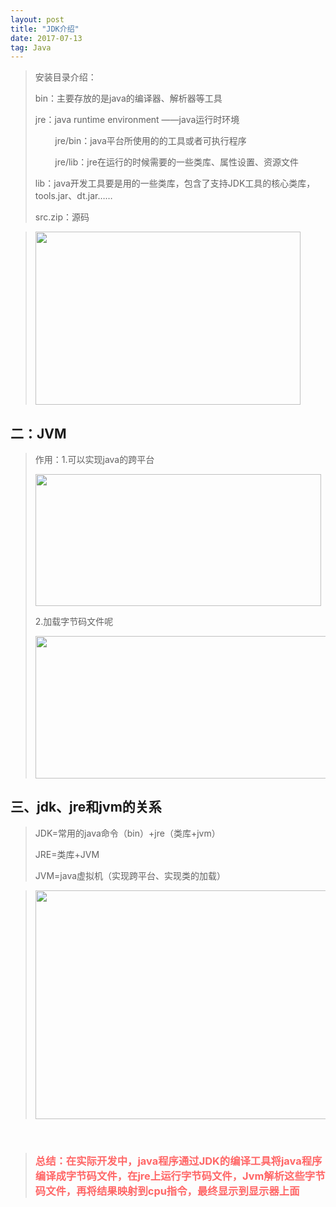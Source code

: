 ```yaml
---
layout: post
title: "JDK介绍"
date: 2017-07-13   
tag: Java 
---
```


<blockquote>
<p>安装目录介绍：</p>
<p>bin：主要存放的是java的编译器、解析器等工具</p>
<p>jre：java runtime environment ——java运行时环境</p>
<p>&nbsp;&nbsp;&nbsp;&nbsp;&nbsp;&nbsp;&nbsp; jre/bin：java平台所使用的的工具或者可执行程序</p>
<p>&nbsp;&nbsp;&nbsp;&nbsp;&nbsp;&nbsp;&nbsp; jre/lib：jre在运行的时候需要的一些类库、属性设置、资源文件</p>
<p>lib：java开发工具要是用的一些类库，包含了支持JDK工具的核心类库，tools.jar、dt.jar……</p>
<p>src.zip：源码<br></p>
</blockquote>
<blockquote>
<p><img src="http://img.blog.csdn.net/20171213093746446" alt="" width="424" height="277"></p>
</blockquote>
<h2><a name="t1"></a>二：JVM</h2>
<blockquote>
<p>作用：1.可以实现java的跨平台</p>
<p><img src="http://img.blog.csdn.net/20171213094529681?watermark/2/text/aHR0cDovL2Jsb2cuY3Nkbi5uZXQveXVhbnlpMDUwMQ==/font/5a6L5L2T/fontsize/400/fill/I0JBQkFCMA==/dissolve/70/gravity/Center" alt="" width="457" height="211"></p>
<p>2.加载字节码文件呢<br></p>
<p><img src="http://img.blog.csdn.net/20171213094951086?watermark/2/text/aHR0cDovL2Jsb2cuY3Nkbi5uZXQveXVhbnlpMDUwMQ==/font/5a6L5L2T/fontsize/400/fill/I0JBQkFCMA==/dissolve/70/gravity/Center" alt="" width="602" height="228"></p>
</blockquote>
<h2><a name="t2"></a>三、jdk、jre和jvm的关系</h2>
<blockquote>
<p>JDK=常用的java命令（bin）+jre（类库+jvm）</p>
<p>JRE=类库+JVM</p>
<p>JVM=java虚拟机（实现跨平台、实现类的加载）</p>
</blockquote>
<blockquote>
<p><img src="http://img.blog.csdn.net/20171213095117110?watermark/2/text/aHR0cDovL2Jsb2cuY3Nkbi5uZXQveXVhbnlpMDUwMQ==/font/5a6L5L2T/fontsize/400/fill/I0JBQkFCMA==/dissolve/70/gravity/Center" alt="" width="740" height="366"><br></p>
</blockquote>
<p><br></p>
<blockquote>
<h3><a name="t3"></a><span style="color:#FF6666;"><strong>总结：在实际开发中，java程序通过JDK的编译工具将java程序编译成字节码文件，在jre上运行字节码文件，Jvm解析这些字节码文件，再将结果映射到cpu指令，最终显示到显示器上面</strong></span><br></h3>
</blockquote>
                  